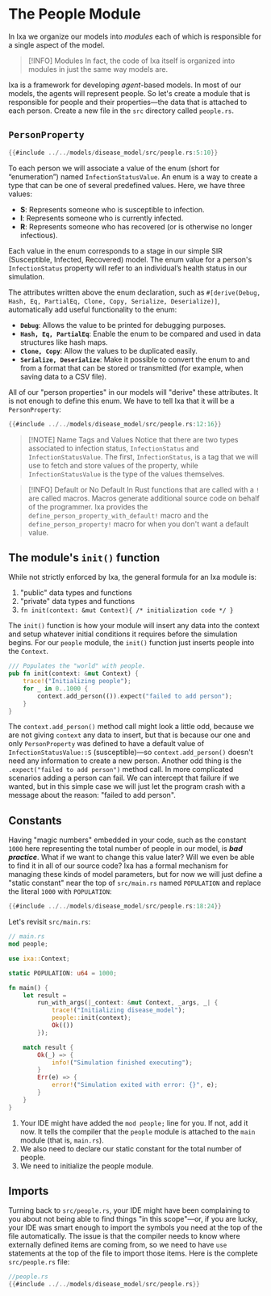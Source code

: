 # The People Module
In Ixa we organize our models into *modules* each of which is responsible for a single aspect of the model.

> [!INFO] Modules
> In fact, the code of Ixa itself is organized into modules in just the same way models are.

Ixa is a framework for developing *agent*-based models. In most of our models, the agents will represent people. So let's create a module that is responsible for people and their properties—the data that is attached to each person. Create a new file in the `src` directory called `people.rs`.

## `PersonProperty`

```rust
{{#include ../../models/disease_model/src/people.rs:5:10}}
```

To each person we will associate a value of the enum (short for “enumeration”) named `InfectionStatusValue`. An enum is a way to create a type that can be one of several predefined values. Here, we have three values:
 - **S**: Represents someone who is susceptible to infection.
 - **I**: Represents someone who is currently infected.
 - **R**: Represents someone who has recovered (or is otherwise no longer infectious).

Each value in the enum corresponds to a stage in our simple SIR (Susceptible, Infected, Recovered) model. The enum value for a person's `InfectionStatus` property will refer to an individual’s health status in our simulation.

The attributes written above the enum declaration, such as `#[derive(Debug, Hash, Eq, PartialEq, Clone, Copy, Serialize, Deserialize)]`, automatically add useful functionality to the enum:
 - **`Debug`**: Allows the value to be printed for debugging purposes.
 - **`Hash, Eq, PartialEq`**: Enable the enum to be compared and used in data structures like hash maps.
 - **`Clone, Copy`**: Allow the values to be duplicated easily.
 - **`Serialize, Deserialize`**: Make it possible to convert the enum to and from a format that can be stored or transmitted (for example, when saving data to a CSV file).

All of our "person properties" in our models will "derive" these attributes. It is not enough to define this enum. We have to tell Ixa that it will be a `PersonProperty`:
```rust
{{#include ../../models/disease_model/src/people.rs:12:16}}
```

> [!NOTE] Name Tags and Values
> Notice that there are two types associated to infection status, `InfectionStatus` and `InfectionStatusValue`. The first, `InfectionStatus`, is a tag that we will use to fetch and store values of the property, while `InfectionStatusValue` is the type of the values themselves.

> [!INFO] Default or No Default
> In Rust functions that are called with a `!` are called macros. Macros generate additional source code on behalf of the programmer. Ixa provides the `define_person_property_with_default!` macro and the `define_person_property!` macro for when you don't want a default value.

## The module's `init()` function
While not strictly enforced by Ixa, the general formula for an Ixa module is:

 1. "public" data types and functions
 2. "private" data types and functions
 3. `fn init(context: &mut Context){ /* initialization code */ }`

The `init()` function is how your module will insert any data into the context and setup whatever initial conditions it requires before the simulation begins. For our `people` module, the `init()` function just inserts people into the `Context`.
```rust
/// Populates the "world" with people.
pub fn init(context: &mut Context) {
    trace!("Initializing people");
    for _ in 0..1000 {
        context.add_person(()).expect("failed to add person");
    }
}
```
The `context.add_person()` method call might look a little odd, because we are not giving `context` any data to insert, but that is because our one and only `PersonProperty` was defined to have a default value of `InfectionStatusValue::S` (susceptible)—so `context.add_person()` doesn't need any information to create a new person. Another odd thing is the `.expect("failed to add person")` method call. In more complicated scenarios adding a person can fail. We can intercept that failure if we wanted, but in this simple case we will just let the program crash with a message about the reason: "failed to add person".
## Constants
Having "magic numbers" embedded in your code, such as the constant `1000` here representing the total number of people in our model, is ***bad practice***. What if we want to change this value later? Will we even be able to find it in all of our source code? Ixa has a formal mechanism for managing these kinds of model parameters, but for now we will just define a "static constant" near the top of `src/main.rs` named `POPULATION` and replace the literal `1000` with `POPULATION`:
```rust
{{#include ../../models/disease_model/src/people.rs:18:24}}
```

Let's revisit `src/main.rs`:
```rust
// main.rs
mod people;

use ixa::Context;

static POPULATION: u64 = 1000;

fn main() {
    let result =
        run_with_args(|_context: &mut Context, _args, _| {
            trace!("Initializing disease_model");
            people::init(context);
            Ok(())
        });

    match result {
        Ok(_) => {
            info!("Simulation finished executing");
        }
        Err(e) => {
            error!("Simulation exited with error: {}", e);
        }
    }
}
```
1. Your IDE might have added the `mod people;` line for you. If not, add it now. It tells the compiler that the `people` module is attached to the `main` module (that is, `main.rs`).
2. We also need to declare our static constant for the total number of people.
3. We need to initialize the people module.
## Imports
Turning back to `src/people.rs`, your IDE might have been complaining to you about not being able to find things "in this scope"—or, if you are lucky, your IDE was smart enough to import the symbols you need at the top of the file automatically. The issue is that the compiler needs to know where externally defined items are coming from, so we need to have `use` statements at the top of the file to import those items. Here is the complete `src/people.rs` file:
```rust
//people.rs
{{#include ../../models/disease_model/src/people.rs}}
```
